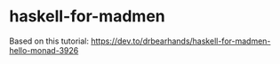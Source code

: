 # haskell-for-madmen

Based on this tutorial: https://dev.to/drbearhands/haskell-for-madmen-hello-monad-3926
